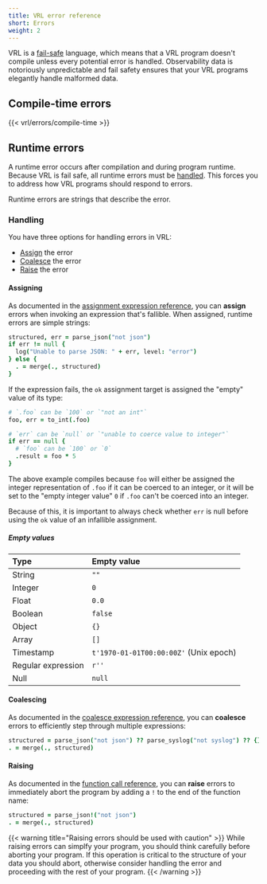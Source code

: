 ```yaml
---
title: VRL error reference
short: Errors
weight: 2
---
```


VRL is a [fail-safe][fail_safety] language, which means that a VRL program doesn't compile unless
every potential error is handled. Observability data is notoriously unpredictable and fail safety
ensures that your VRL programs elegantly handle malformed data.

## Compile-time errors

{{< vrl/errors/compile-time >}}

## Runtime errors

A runtime error occurs after compilation and during program runtime. Because VRL is fail safe, all
runtime errors must be [handled](#handling). This forces you to address how VRL programs should
respond to errors.

Runtime errors are strings that describe the error.

### Handling

You have three options for handling errors in VRL:

* [Assign](#assigning) the error
* [Coalesce](#coalescing) the error
* [Raise](#raising) the error

#### Assigning

As documented in the [assignment expression reference][assign], you can **assign** errors when
invoking an expression that's fallible. When assigned, runtime errors are simple strings:

```coffee
structured, err = parse_json("not json")
if err != null {
  log("Unable to parse JSON: " + err, level: "error")
} else {
  . = merge(., structured)
}
```

If the expression fails, the `ok` assignment target is assigned the "empty" value of its type:

```coffee
# `.foo` can be `100` or `"not an int"`
foo, err = to_int(.foo)

# `err` can be `null` or `"unable to coerce value to integer"`
if err == null {
  # `foo` can be `100` or `0`
  .result = foo * 5
}
```

The above example compiles because `foo` will either be assigned the integer representation of
`.foo` if it can be coerced to an integer, or it will be set to the "empty integer value" `0` if
`.foo` can't be coerced into an integer.

Because of this, it is important to always check whether `err` is null before using the `ok` value
of an infallible assignment.

##### Empty values

Type | Empty value
:----|:-----------
String | `""`
Integer | `0`
Float | `0.0`
Boolean | `false`
Object | `{}`
Array | `[]`
Timestamp | `t'1970-01-01T00:00:00Z'` (Unix epoch)
Regular expression | `r''`
Null | `null`

#### Coalescing

As documented in the [coalesce expression reference][coalesce], you can **coalesce** errors to
efficiently step through multiple expressions:

```coffee
structured = parse_json("not json") ?? parse_syslog("not syslog") ?? {}
. = merge(., structured)
```

#### Raising

As documented in the [function call reference][call], you can **raise** errors to immediately abort
the program by adding a `!` to the end of the function name:

```coffee
structured = parse_json!("not json")
. = merge(., structured)
```

{{< warning title="Raising errors should be used with caution" >}}
While raising errors can simplfy your program, you should think carefully before aborting your
program. If this operation is critical to the structure of your data you should abort, otherwise
consider handling the error and proceeding with the rest of your program.
{{< /warning >}}

[assign]: /docs/reference/vrl/expressions/#assignment
[call]: /docs/reference/vrl/expressions/#function-call
[coalesce]: /docs/reference/vrl/expressions/#coalesce
[fail_safety]: /docs/reference/vrl/#fail-safety
